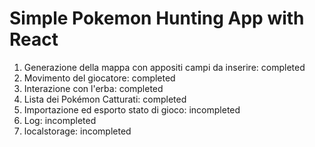 # Simple Pokemon Hunting App with React

1. Generazione della mappa con appositi campi da inserire: completed
2. Movimento del giocatore: completed
3. Interazione con l'erba: completed
4. Lista dei Pokémon Catturati: completed
5. Importazione ed esporto stato di gioco: incompleted
6. Log: incompleted
7. localstorage: incompleted
